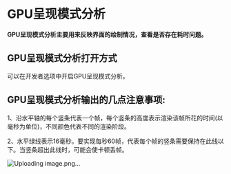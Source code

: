 # GPU呈现模式分析

**GPU呈现模式分析主要用来反映界面的绘制情况，查看是否存在耗时问题。**

## GPU呈现模式分析打开方式

可以在开发者选项中开启GPU呈现模式分析。

## GPU呈现模式分析输出的几点注意事项:

1、沿水平轴的每个竖条代表一个帧，每个竖条的高度表示渲染该帧所花的时间(以毫秒为单位)，不同颜色代表不同的渲染阶段。

2、水平绿线表示16毫秒。要实现每秒60帧，代表每个帧的竖条需要保持在此线以下。当竖条超出此线时，可能会使卡顿丢帧。

![Uploading image.png…]()

